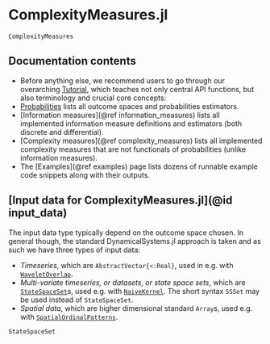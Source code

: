 # ComplexityMeasures.jl

```@docs
ComplexityMeasures
```

## Documentation contents

* Before anything else, we recommend users to go through our overarching [Tutorial](@ref), which teaches not only central API functions, but also terminology and crucial core concepts:
* [Probabilities](@ref) lists all outcome spaces and probabilities estimators.
* [Information measures](@ref information_measures) lists all implemented information measure definitions and estimators (both discrete and differential).
* [Complexity measures](@ref complexity_measures) lists all implemented complexity measures that are not functionals of probabilities (unlike information measures).
* The [Examples](@ref examples) page lists dozens of runnable example code snippets along with their outputs.

## [Input data for ComplexityMeasures.jl](@id input_data)

The input data type typically depend on the outcome space chosen.
In general though, the standard DynamicalSystems.jl approach is taken and as such we have three types of input data:

- *Timeseries*, which are `AbstractVector{<:Real}`, used in e.g. with [`WaveletOverlap`](@ref).
- *Multi-variate timeseries, or datasets, or state space sets*, which are [`StateSpaceSet`](@ref)s, used e.g. with [`NaiveKernel`](@ref). The short syntax `SSSet` may be used instead of `StateSpaceSet`.
- *Spatial data*, which are higher dimensional standard `Array`s, used e.g. with  [`SpatialOrdinalPatterns`](@ref).

```@docs
StateSpaceSet
```
